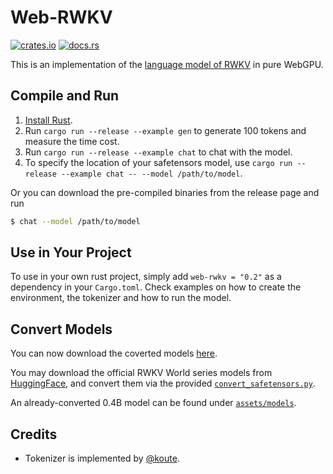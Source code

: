 # Web-RWKV
[![crates.io](https://img.shields.io/crates/v/web-rwkv)](https://crates.io/crates/web-rwkv)
[![docs.rs](https://docs.rs/web-rwkv/badge.svg)](https://docs.rs/web-rwkv)

This is an implementation of the [language model of RWKV](https://github.com/BlinkDL/RWKV-LM) in pure WebGPU.

## Compile and Run
1. [Install Rust](https://rustup.rs/).
2. Run `cargo run --release --example gen` to generate 100 tokens and measure the time cost.
3. Run `cargo run --release --example chat` to chat with the model.
4. To specify the location of your safetensors model, use `cargo run --release --example chat -- --model /path/to/model`.

Or you can download the pre-compiled binaries from the release page and run
```bash
$ chat --model /path/to/model
```

## Use in Your Project
To use in your own rust project, simply add `web-rwkv = "0.2"` as a dependency in your `Cargo.toml`.
Check examples on how to create the environment, the tokenizer and how to run the model.

## Convert Models
You can now download the coverted models [here](https://huggingface.co/cgisky/RWKV-safetensors-fp16).

You may download the official RWKV World series models from [HuggingFace](https://huggingface.co/BlinkDL/rwkv-4-world), and convert them via the provided [`convert_safetensors.py`](convert_safetensors.py).

An already-converted 0.4B model can be found under [`assets/models`](assets/models/RWKV-4-World-0.4B-v1-20230529-ctx4096.st).

## Credits
- Tokenizer is implemented by [@koute](https://github.com/koute/rwkv_tokenizer).